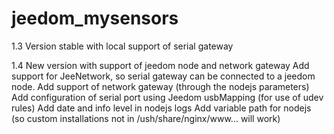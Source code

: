 jeedom_mysensors
================

1.3 Version stable with local support of serial gateway

1.4 New version with support of jeedom node and network gateway
Add support for JeeNetwork, so serial gateway can be connected to a jeedom node.
Add support of network gateway (through the nodejs parameters)
Add configuration of serial port using Jeedom usbMapping (for use of udev rules)
Add date and info level in nodejs logs
Add variable path for nodejs (so custom installations not in /ush/share/nginx/www... will work)
